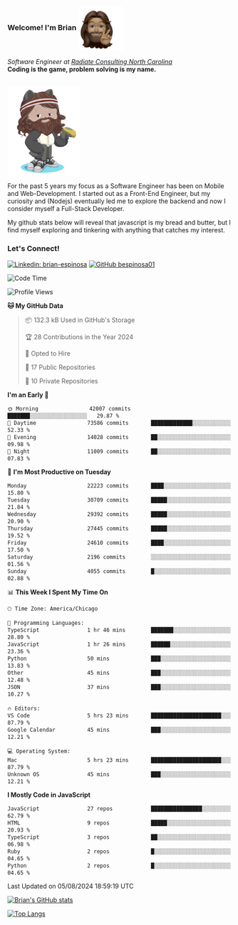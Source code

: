 ###  Welcome! I'm Brian <img align="center" src="https://github.com/bespinosa01/bespinosa01/blob/main/assets/peace-animoji.png" height="100" /></h2>
<p><em>Software Engineer at <a href="https://www.radiateconsulting.coop/north-carolina-tech-coop">Radiate Consulting North Carolina</a>
 <br/>
<!-- </br>Developer Consultant at <a href="https://codethedream.org/">Code The Dream</a> -->
</em> <b>Coding is the game, problem solving is my name.</b></p>

<br/>


 <img align="center" src="https://github.com/bespinosa01/bespinosa01/blob/main/assets/octo-me.png" height="200" /> 
 <p>
 For the past 5 years my focus as a Software Engineer has been on Mobile and Web-Development. I started out as a Front-End Engineer, but my curiosity and (Nodejs) eventually led me to explore the backend and now I consider myself a Full-Stack Developer.
</p>
<p>
 My github stats below will reveal that javascript is my bread and butter, but I find myself exploring and tinkering with anything that catches my interest. 
 </p>
 
 
### Let's Connect!

[![Linkedin: brian-espinosa](https://img.shields.io/badge/-brian--espinosa-blue?style=flat-square&logo=Linkedin&logoColor=white&link=https://www.linkedin.com/in/brian-espinosa/)](https://www.linkedin.com/in/brian-espinosa/)
[![GitHub bespinosa01](https://img.shields.io/github/followers/bespinosa01?label=follow&style=social)](https://github.com/bespinosa01)



<!--START_SECTION:waka-->
![Code Time](http://img.shields.io/badge/Code%20Time-1%2C602%20hrs%2016%20mins-blue)

![Profile Views](http://img.shields.io/badge/Profile%20Views-0-blue)

**🐱 My GitHub Data** 

> 📦 132.3 kB Used in GitHub's Storage 
 > 
> 🏆 28 Contributions in the Year 2024
 > 
> 💼 Opted to Hire
 > 
> 📜 17 Public Repositories 
 > 
> 🔑 10 Private Repositories 
 > 
**I'm an Early 🐤** 

```text
🌞 Morning                42007 commits       ███████░░░░░░░░░░░░░░░░░░   29.87 % 
🌆 Daytime                73586 commits       █████████████░░░░░░░░░░░░   52.33 % 
🌃 Evening                14028 commits       ██░░░░░░░░░░░░░░░░░░░░░░░   09.98 % 
🌙 Night                  11009 commits       ██░░░░░░░░░░░░░░░░░░░░░░░   07.83 % 
```
📅 **I'm Most Productive on Tuesday** 

```text
Monday                   22223 commits       ████░░░░░░░░░░░░░░░░░░░░░   15.80 % 
Tuesday                  30709 commits       █████░░░░░░░░░░░░░░░░░░░░   21.84 % 
Wednesday                29392 commits       █████░░░░░░░░░░░░░░░░░░░░   20.90 % 
Thursday                 27445 commits       █████░░░░░░░░░░░░░░░░░░░░   19.52 % 
Friday                   24610 commits       ████░░░░░░░░░░░░░░░░░░░░░   17.50 % 
Saturday                 2196 commits        ░░░░░░░░░░░░░░░░░░░░░░░░░   01.56 % 
Sunday                   4055 commits        █░░░░░░░░░░░░░░░░░░░░░░░░   02.88 % 
```


📊 **This Week I Spent My Time On** 

```text
🕑︎ Time Zone: America/Chicago

💬 Programming Languages: 
TypeScript               1 hr 46 mins        ███████░░░░░░░░░░░░░░░░░░   28.80 % 
JavaScript               1 hr 26 mins        ██████░░░░░░░░░░░░░░░░░░░   23.36 % 
Python                   50 mins             ███░░░░░░░░░░░░░░░░░░░░░░   13.83 % 
Other                    45 mins             ███░░░░░░░░░░░░░░░░░░░░░░   12.48 % 
JSON                     37 mins             ███░░░░░░░░░░░░░░░░░░░░░░   10.27 % 

🔥 Editors: 
VS Code                  5 hrs 23 mins       ██████████████████████░░░   87.79 % 
Google Calendar          45 mins             ███░░░░░░░░░░░░░░░░░░░░░░   12.21 % 

💻 Operating System: 
Mac                      5 hrs 23 mins       ██████████████████████░░░   87.79 % 
Unknown OS               45 mins             ███░░░░░░░░░░░░░░░░░░░░░░   12.21 % 
```

**I Mostly Code in JavaScript** 

```text
JavaScript               27 repos            ████████████████░░░░░░░░░   62.79 % 
HTML                     9 repos             █████░░░░░░░░░░░░░░░░░░░░   20.93 % 
TypeScript               3 repos             ██░░░░░░░░░░░░░░░░░░░░░░░   06.98 % 
Ruby                     2 repos             █░░░░░░░░░░░░░░░░░░░░░░░░   04.65 % 
Python                   2 repos             █░░░░░░░░░░░░░░░░░░░░░░░░   04.65 % 
```




 Last Updated on 05/08/2024 18:59:19 UTC
<!--END_SECTION:waka-->


<!--  Github STATS -->
[![Brian's GitHub stats](https://github-readme-stats.vercel.app/api?username=bespinosa01&hide=stars,contribs&count_private=true&show_icons=true)](https://github.com/anuraghazra/github-readme-stats)

[![Top Langs](https://github-readme-stats.vercel.app/api/top-langs/?username=bespinosa01&layout=compact)](https://github.com/anuraghazra/github-readme-stats)



<!--
**bespinosa01/bespinosa01** is a ✨ _special_ ✨ repository because its `README.md` (this file) appears on your GitHub profile.

Here are some ideas to get you started:

- 🔭 I’m currently working on ...
- 🌱 I’m currently learning ...
- 👯 I’m looking to collaborate on ...
- 🤔 I’m looking for help with ...
- 💬 Ask me about ...
- 📫 How to reach me: ...
- 😄 Pronouns: ...
- ⚡ Fun fact: ...
-->
